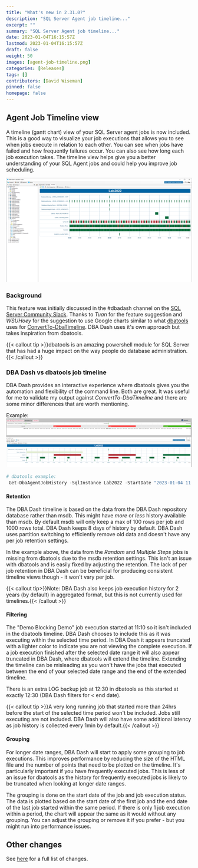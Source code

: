 ```yaml
---
title: "What's new in 2.31.0?"
description: "SQL Server Agent job timeline..."
excerpt: ""
summary: "SQL Server Agent job timeline..."
date: 2023-01-04T16:15:57Z
lastmod: 2023-01-04T16:15:57Z
draft: false
weight: 50
images: [agent-job-timeline.png]
categories: [Releases]
tags: []
contributors: [David Wiseman]
pinned: false
homepage: false
---
```

## Agent Job Timeline view

A timeline (gantt chart) view of your SQL Server agent jobs is now included.  This is a good way to visualize your job executions that allows you to see when jobs execute in relation to each other.  You can see when jobs have failed and how frequently failures occur. You can also see how long each job execution takes.  The timeline view helps give you a better understanding of your SQL Agent jobs and could help you improve job scheduling.

[![SQL Server Agent Job timeline view](agent-job-timeline.png)](agent-job-timeline.png)

### Background

This feature was initially discussed in the #dbadash channel on the [SQL Server Community Slack](https://www.brentozar.com/archive/2017/04/chatting-slack-watch-groupby/).  Thanks to *Tuan* for the feature suggestion and *WSUHoey* for the suggestion to use Google charts similar to what [dbatools](https://dbatools.io/) uses for [ConvertTo-DbaTimeline](https://dbatools.io/timeline/).  DBA Dash uses it's own approach but takes inspiration from dbatools.

{{< callout tip >}}dbatools is an amazing powershell module for SQL Server that has had a huge impact on the way people do database administration.{{< /callout >}}

### DBA Dash vs dbatools job timeline

DBA Dash provides an interactive experience where dbatools gives you the automation and flexibility of the command line.  Both are great.  It was useful for me to validate my output against *ConvertTo-DbaTimeline* and there are some minor differences that are worth mentioning.

Example:
[![Compare to ConvertTo-DbaTimeline](dbadash_convertto_dbatimeline.png)](dbadash_convertto_dbatimeline.png)

```powershell
# dbatools example:
 Get-DbaAgentJobHistory -SqlInstance Lab2022 -StartDate "2023-01-04 11:30" -EndDate "2023-01-04 12:30" -ExcludeJobSteps  | ConvertTo-DbaTimeline | Out-File C:\temp\DbaAgentJobHistory.html -Encoding ASCII
 ```

#### Retention

The DBA Dash timeline is based on the data from the DBA Dash repository database rather than msdb.  This might have *more* or *less* history available than msdb.  By default msdb will only keep a max of 100 rows per job and 1000 rows total. DBA Dash keeps 8 days of history by default.  DBA Dash uses partition switching to efficiently remove old data and doesn't have any per job retention settings.

In the example above, the data from the *Random* and *Multiple Steps* jobs is missing from dbatools due to the msdb retention settings.  This isn't an issue with dbatools and is easily fixed by adjusting the retention.  The lack of per job retention in DBA Dash can be beneficial for producing consistent timeline views though - it won't vary per job.


{{< callout tip>}}Note: DBA Dash also keeps job execution history for 2 years (by default) in aggregated format, but this is not currently used for timelines.{{< /callout >}}

#### Filtering

The "Demo Blocking Demo" job execution started at 11:10 so it isn't included in the dbatools timeline.  DBA Dash chooses to include this as it was executing within the selected time period.  In DBA Dash it appears truncated with a lighter color to indicate you are not viewing the complete execution.  If a job execution finished after the selected date range it will also appear truncated in DBA Dash, where dbatools will extend the timeline.  Extending the timeline can be misleading as you won't have the jobs that executed between the end of your selected date range and the end of the extended timeline.

There is an extra LOG backup job at 12:30 in dbatools as this started at exactly 12:30 (DBA Dash filters for < end date).

{{< callout tip >}}A very long running job that started more than 24hrs before the start of the selected time period won't be included.  Jobs still executing are not included. DBA Dash will also have some additional latency as job history is collected every 1min by default.{{< /callout >}}

#### Grouping

For longer date ranges, DBA Dash will start to apply some grouping to job executions.  This improves performance by reducing the size of the HTML file and the number of points that need to be plotted on the timeline.  It's particularly important if you have frequently executed jobs.  This is less of an issue for dbatools as the history for frequently executed jobs is likely to be truncated when looking at longer date ranges.

The grouping is done on the start date of the job and job execution status.  The data is plotted based on the start date of the first job and the end date of the last job started within the same period.  If there is only 1 job execution within a period, the chart will appear the same as it would without any grouping.  You can adjust the grouping or remove it if you prefer - but you might run into performance issues.

## Other changes

See [here](https://github.com/trimble-oss/dba-dash/releases/tag/2.31.0) for a full list of changes.
